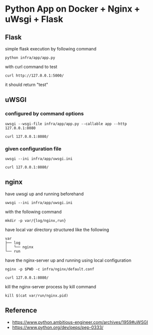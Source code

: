 # Python App on Docker + Nginx + uWsgi + Flask

## Flask

simple flask execution by following command

```
python infra/app/app.py
```

with curl command to test

```
curl http://127.0.0.1:5000/
```

it should return "test"

## uWSGI

### configured by command options

```
uwsgi --wsgi-file infra/app/app.py --callable app --http 127.0.0.1:8080
```

```
curl 127.0.0.1:8080/
```

### given configuration file

```
uwsgi --ini infra/app/uwsgi.ini
```

```
curl 127.0.0.1:8080/
```

## nginx

have uwsgi up and running beforehand

```
uwsgi --ini infra/app/uwsgi.ini
```


with the following command

```
mkdir -p var/{log/nginx,run}
```

have local var directory structured like the following

```
var
├── log
│   └── nginx
└── run
```

have the nginx-server up and running using local configuration

```
nginx -p $PWD -c infra/nginx/default.conf
```

```
curl 127.0.0.1:8080/
```


kill the nginx-server process by kill command

```
kill $(cat var/run/nginx.pid)
```


## Reference
- https://www.python.ambitious-engineer.com/archives/1959#uWSGI
- https://www.python.org/dev/peps/pep-0333/
